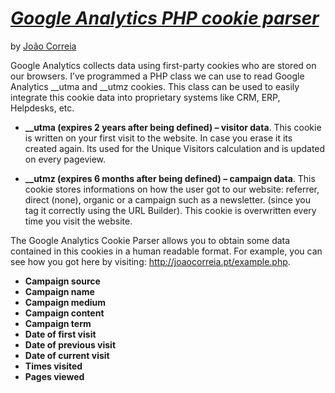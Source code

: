 [*Google Analytics PHP cookie parser*](http://joaocorreia.pt/google-analytics-scripts/google-analytics-php-cookie-parser/)
=================
by [João Correia](http://joaocorreia.pt/)

Google Analytics collects data using first-party cookies who are stored on our browsers. I’ve programmed a PHP class we can use to read Google Analytics __utma and __utmz cookies. This class can be used to easily integrate this cookie data into proprietary systems like CRM, ERP, Helpdesks, etc.

* **__utma (expires 2 years after being defined) – visitor data**. This cookie is written on your first visit to the website. In case you erase it its created again. Its used for the Unique Visitors calculation and is updated on every pageview.

* **__utmz (expires 6 months after being defined) – campaign data**. This cookie stores informations on how the user got to our website: referrer, direct (none), organic or a campaign such as a newsletter. (since you tag it correctly using the URL Builder). This cookie is overwritten every time you visit the website.

The Google Analytics Cookie Parser allows you to obtain some data contained in this cookies in a human readable format. For example, you can see how you got here by visiting: http://joaocorreia.pt/example.php.

* **Campaign source**
* **Campaign name**
* **Campaign medium**
* **Campaign content**
* **Campaign term**
* **Date of first visit**
* **Date of previous visit**
* **Date of current visit**
* **Times visited**
* **Pages viewed**
